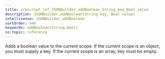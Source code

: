 ```yaml
---
title: crmscript_ref_JSONBuilder_addBoolean_String_key_Bool_value
description: JSONBuilder.addBoolean(String key, Bool value)
intellisense: JSONBuilder.addBoolean
sortOrder: 446
keywords: addBoolean(String,Bool)
so.topic: reference
---
```


Adds a boolean value to the current scope. If the current scope is an object, you must supply a key. If the current scope is an array, key must be empty.


